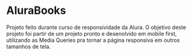 # AluraBooks

Projeto feito durante curso de responsividade da Alura.
O objetivo deste projeto foi partir de um projeto pronto e desenolvido em mobile first, utilizando as Media Queries pra tornar a página responsiva em outros tamanhos de tela.
